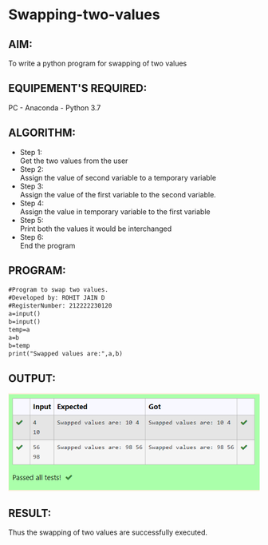 # Swapping-two-values
## AIM:
To write a python program for swapping of two values
## EQUIPEMENT'S REQUIRED: 
PC -
Anaconda - Python 3.7
## ALGORITHM: 
- Step 1:  
Get the two values from the user
- Step 2:   
Assign the value of second variable to a temporary variable 
- Step 3:   
Assign the value of the first variable to the second variable.
- Step 4:    
Assign the value in temporary variable to the first variable
- Step 5:   
Print both the values it would be interchanged
- Step 6:   
End the program
## PROGRAM:
```
#Program to swap two values.
#Developed by: ROHIT JAIN D
#RegisterNumber: 212222230120
a=input()
b=input()
temp=a
a=b
b=temp
print("Swapped values are:",a,b)
```
## OUTPUT:
![OUTPUT](./images/output.png)
## RESULT:
Thus the swapping of two values are successfully executed.
